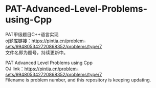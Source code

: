 # PAT-Advanced-Level-Problems-using-Cpp
PAT甲级题目C++语言实现  
oj题库链接：https://pintia.cn/problem-sets/994805342720868352/problems/type/7  
文件名即为题号，持续更新中。    

PAT Advanced Level Problems using Cpp  
OJ link：https://pintia.cn/problem-sets/994805342720868352/problems/type/7  
Filename is problem number, and this repository is keeping updating.   
